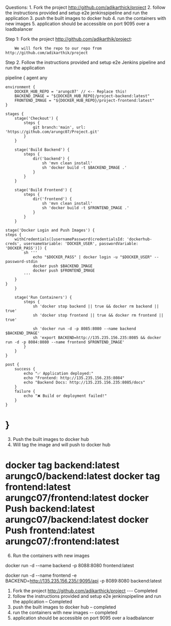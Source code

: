 Questions:
	1.	Fork the project http://github.com/adikarthick/project
	2.	follow the instructions provided and setup e2e jenkinspipeline and run the application
	3.	push the built images to docker hub
	4.	run the containers with new images
	5.	application should be accessible on port 9095 over a loadbalancer

Step 1: 	Fork the project http://github.com/adikarthik/project:

		We will fork the repo to our repo from http://github.com/adikarthik/project
 

Step 2.	Follow the instructions provided and setup e2e Jenkins pipeline and run the application

pipeline {
    agent any

    environment {
        DOCKER_HUB_REPO = 'arungc07' // <-- Replace this!
        BACKEND_IMAGE = "${DOCKER_HUB_REPO}/project-backend:latest"
        FRONTEND_IMAGE = "${DOCKER_HUB_REPO}/project-frontend:latest"
    }

    stages {
        stage('Checkout') {
            steps {
                git branch:'main', url: 'https://github.com/arungc07/Project.git'
            }
        }

        stage('Build Backend') {
            steps {
                dir('backend') {
                    sh 'mvn clean install'
                    sh 'docker build -t $BACKEND_IMAGE .'
                }
            }
        }

        stage('Build Frontend') {
            steps {
                dir('frontend') {
                    sh 'mvn clean install'
                    sh 'docker build -t $FRONTEND_IMAGE .'
                }
            }
        }

    stage('Docker Login and Push Images') {
    steps {
        withCredentials([usernamePassword(credentialsId: 'dockerhub-creds', usernameVariable: 'DOCKER_USER', passwordVariable: 'DOCKER_PASS')]) {
            sh '''
                echo "$DOCKER_PASS" | docker login -u "$DOCKER_USER" --password-stdin
                docker push $BACKEND_IMAGE
                docker push $FRONTEND_IMAGE
            '''
        }
    }
        }

        stage('Run Containers') {
            steps {
                sh 'docker stop backend || true && docker rm backend || true'
                sh 'docker stop frontend || true && docker rm frontend || true'

                sh 'docker run -d -p 8085:8080 --name backend $BACKEND_IMAGE'
                sh 'export BACKEND=http://135.235.156.235:8085 && docker run -d -p 8084:8080 --name frontend $FRONTEND_IMAGE'
            }
        }
    }

    post {
        success {
            echo "✅ Application deployed:"
            echo "Frontend: http://135.235.156.235:8084"
            echo "Backend Docs: http://135.235.156.235:8085/docs"
        }
        failure {
            echo "❌ Build or deployment failed!"
        }
    }
}
=================================================================================

3. Push the built images to docker hub
4. Will tag the image and will push to docker hub
   
docker tag backend:latest arungc0/backend:latest
docker tag frontend:latest arungc07/frontend:latest
docker Push backend:latest arungc07/backend:latest
docker Push frontend:latest arungc07/:frontend:latest
================================================

6. Run the containers with new images

docker run -d --name backend -p 8088:8080 frontend:latest

docker run -d --name frontend -e BACKEND=http://135.235.156.235/:9095/api -p 8089:8080 backend:latest


1.	Fork the project http://github.com/adikarthick/project   --- Completed
2.	follow the instructions provided and setup e2e jenkinspipeline and run the application – Completed 
3.	push the built images to docker hub – completed 
4.	run the containers with new images -- completed
5.	application should be accessible on port 9095 over a loadbalancer
